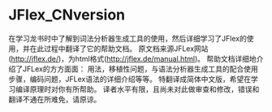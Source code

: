 # JFlex_CNversion
在学习龙书时中了解到词法分析器生成工具的使用，然后详细学习了JFlex的使用，并在此过程中翻译了它的帮助文档。
原文档来源JFLex网站(http://jflex.de/)，为html格式(http://jflex.de/manual.html)。
帮助文档详细地介绍了JFLex的方方面面：
用法，移植性问题，与语法分析器生成工具的配合使用步骤，编码问题，JFLex语法的详细介绍等等。
特翻译成简体中文版，希望在学习编译原理时对你有所帮助。
译者水平有限，且尚未对此做审查和修改，错误和翻译不通在所难免，请原谅。
